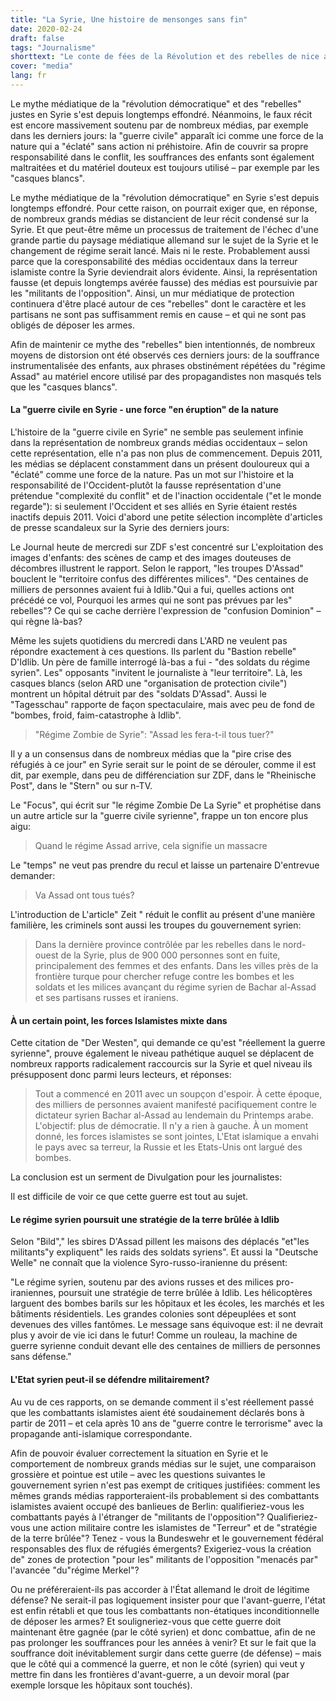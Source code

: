 ```yaml
---
title: "La Syrie, Une histoire de mensonges sans fin"
date: 2020-02-24
draft: false
tags: "Journalisme"
shorttext: "Le conte de fées de la Révolution et des rebelles de nice a longtemps été une Illusion brisée et pourtant les médias continuent de le raconter."
cover: "media"
lang: fr
---
```


Le mythe médiatique de la "révolution démocratique" et des "rebelles" justes en Syrie s'est depuis longtemps effondré. Néanmoins, le faux récit est encore massivement soutenu par de nombreux médias, par exemple dans les derniers jours: la "guerre civile" apparaît ici comme une force de la nature qui a "éclaté" sans action ni préhistoire. Afin de couvrir sa propre responsabilité dans le conflit, les souffrances des enfants sont également maltraitées et du matériel douteux est toujours utilisé – par exemple par les "casques blancs".

Le mythe médiatique de la "révolution démocratique" en Syrie s'est depuis longtemps effondré. Pour cette raison, on pourrait exiger que, en réponse, de nombreux grands médias se distancient de leur récit condensé sur la Syrie. Et que peut-être même un processus de traitement de l'échec d'une grande partie du paysage médiatique allemand sur le sujet de la Syrie et le changement de régime serait lancé. Mais ni le reste. Probablement aussi parce que la coresponsabilité des médias occidentaux dans la terreur islamiste contre la Syrie deviendrait alors évidente. Ainsi, la représentation fausse (et depuis longtemps avérée fausse) des médias est poursuivie par les "militants de l'opposition". Ainsi, un mur médiatique de protection continuera d'être placé autour de ces "rebelles" dont le caractère et les partisans ne sont pas suffisamment remis en cause – et qui ne sont pas obligés de déposer les armes.

Afin de maintenir ce mythe des "rebelles" bien intentionnés, de nombreux moyens de distorsion ont été observés ces derniers jours: de la souffrance instrumentalisée des enfants, aux phrases obstinément répétées du "régime Assad" au matériel encore utilisé par des propagandistes non masqués tels que les "casques blancs".

#### La "guerre civile en Syrie - une force "en éruption" de la nature

L'histoire de la "guerre civile en Syrie" ne semble pas seulement infinie dans la représentation de nombreux grands médias occidentaux – selon cette représentation, elle n'a pas non plus de commencement. Depuis 2011, les médias se déplacent constamment dans un présent douloureux qui a "éclaté" comme une force de la nature. Pas un mot sur l'histoire et la responsabilité de l'Occident-plutôt la fausse représentation d'une prétendue "complexité du conflit" et de l'inaction occidentale ("et le monde regarde"): si seulement l'Occident et ses alliés en Syrie étaient restés inactifs depuis 2011. Voici d'abord une petite sélection incomplète d'articles de presse scandaleux sur la Syrie des derniers jours:

Le Journal heute de mercredi sur ZDF s'est concentré sur L'exploitation des images d'enfants: des scènes de camp et des images douteuses de décombres illustrent le rapport. Selon le rapport, "les troupes D'Assad" bouclent le "territoire confus des différentes milices". "Des centaines de milliers de personnes avaient fui à Idlib."Qui a fui, quelles actions ont précédé ce vol, Pourquoi les armes qui ne sont pas prévues par les" rebelles"? Ce qui se cache derrière l'expression de "confusion Dominion" – qui règne là-bas?

Même les sujets quotidiens du mercredi dans L'ARD ne veulent pas répondre exactement à ces questions. Ils parlent du "Bastion rebelle" D'Idlib. Un père de famille interrogé là-bas a fui - "des soldats du régime syrien". Les" opposants "invitent le journaliste à "leur territoire". Là, les casques blancs (selon ARD une "organisation de protection civile") montrent un hôpital détruit par des "soldats D'Assad". Aussi le "Tagesschau" rapporte de façon spectaculaire, mais avec peu de fond de "bombes, froid, faim-catastrophe à Idlib".

> "Régime Zombie de Syrie": "Assad les fera-t-il tous tuer?"

Il y a un consensus dans de nombreux médias que la "pire crise des réfugiés à ce jour" en Syrie serait sur le point de se dérouler, comme il est dit, par exemple, dans peu de différenciation sur ZDF, dans le "Rheinische Post", dans le "Stern" ou sur n-TV.

Le "Focus", qui écrit sur "le régime Zombie De La Syrie" et prophétise dans un autre article sur la "guerre civile syrienne", frappe un ton encore plus aigu:

> Quand le régime Assad arrive, cela signifie un massacre

Le "temps" ne veut pas prendre du recul et laisse un partenaire D'entrevue demander:

> Va Assad ont tous tués?

L'introduction de L'article" Zeit " réduit le conflit au présent d'une manière familière, les criminels sont aussi les troupes du gouvernement syrien:

> Dans la dernière province contrôlée par les rebelles dans le nord-ouest de la Syrie, plus de 900 000 personnes sont en fuite, principalement des femmes et des enfants. Dans les villes près de la frontière turque pour chercher refuge contre les bombes et les soldats et les milices avançant du régime syrien de Bachar al-Assad et ses partisans russes et iraniens.

#### À un certain point, les forces Islamistes mixte dans

Cette citation de "Der Westen", qui demande ce qu'est "réellement la guerre syrienne", prouve également le niveau pathétique auquel se déplacent de nombreux rapports radicalement raccourcis sur la Syrie et quel niveau ils présupposent donc parmi leurs lecteurs, et réponses:

> Tout a commencé en 2011 avec un soupçon d'espoir. À cette époque, des milliers de personnes avaient manifesté pacifiquement contre le dictateur syrien Bachar al-Assad au lendemain du Printemps arabe. L'objectif: plus de démocratie. Il n'y a rien à gauche. À un moment donné, les forces islamistes se sont jointes, L'Etat islamique a envahi le pays avec sa terreur, la Russie et les Etats-Unis ont largué des bombes.

La conclusion est un serment de Divulgation pour les journalistes:

Il est difficile de voir ce que cette guerre est tout au sujet.

#### Le régime syrien poursuit une stratégie de la terre brûlée à Idlib

Selon "Bild"," les sbires D'Assad pillent les maisons des déplacés "et"les militants"y expliquent" les raids des soldats syriens". Et aussi la "Deutsche Welle" ne connaît que la violence Syro-russo-iranienne du présent:

"Le régime syrien, soutenu par des avions russes et des milices pro-iraniennes, poursuit une stratégie de terre brûlée à Idlib. Les hélicoptères larguent des bombes barils sur les hôpitaux et les écoles, les marchés et les bâtiments résidentiels. Les grandes colonies sont dépeuplées et sont devenues des villes fantômes. Le message sans équivoque est: il ne devrait plus y avoir de vie ici dans le futur! Comme un rouleau, la machine de guerre syrienne conduit devant elle des centaines de milliers de personnes sans défense."

#### L'Etat syrien peut-il se défendre militairement?

Au vu de ces rapports, on se demande comment il s'est réellement passé que les combattants islamistes aient été soudainement déclarés bons à partir de 2011 – et cela après 10 ans de "guerre contre le terrorisme" avec la propagande anti-islamique correspondante.

Afin de pouvoir évaluer correctement la situation en Syrie et le comportement de nombreux grands médias sur le sujet, une comparaison grossière et pointue est utile – avec les questions suivantes le gouvernement syrien n'est pas exempt de critiques justifiées: comment les mêmes grands médias rapporteraient-ils probablement si des combattants islamistes avaient occupé des banlieues de Berlin: qualifieriez-vous les combattants payés à l'étranger de "militants de l'opposition"? Qualifieriez-vous une action militaire contre les islamistes de "Terreur" et de "stratégie de la terre brûlée"? Tenez - vous la Bundeswehr et le gouvernement fédéral responsables des flux de réfugiés émergents? Exigeriez-vous la création de" zones de protection "pour les" militants de l'opposition "menacés par" l'avancée "du"régime Merkel"?

Ou ne préféreraient-ils pas accorder à l'État allemand le droit de légitime défense? Ne serait-il pas logiquement insister pour que l'avant-guerre, l'état est enfin rétabli et que tous les combattants non-étatiques inconditionnelle de déposer les armes? Et souligneriez-vous que cette guerre doit maintenant être gagnée (par le côté syrien) et donc combattue, afin de ne pas prolonger les souffrances pour les années à venir? Et sur le fait que la souffrance doit inévitablement surgir dans cette guerre (de défense) – mais que le côté qui a commencé la guerre, et non le côté (syrien) qui veut y mettre fin dans les frontières d'avant-guerre, a un devoir moral (par exemple lorsque les hôpitaux sont touchés).

